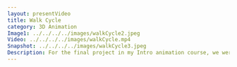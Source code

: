 ```yaml
---
layout: presentVideo
title: Walk Cycle
category: 3D Animation
Image1: ../../../../images/walkCycle2.jpeg
Video: ../../../../images/walkCycle.mp4
Snapshot: ../../../../images/walkCycle3.jpeg
Description: For the final project in my Intro animation course, we were instructed to create a walk cycle animation. I spent almost my entire thanksgiving break working on this assignment. After a minimum of 25 hours working on it, I decided I didn't like the direction it was heading in so I restarted. Instead of doing a normal walk, I chose to do a jaunty walk instead. After another 25 or so hours, I finally turned it in, sleep deprived, and happy.
---
```

